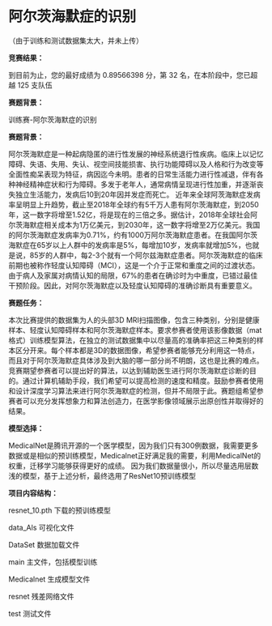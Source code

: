 # 阿尔茨海默症的识别

（由于训练和测试数据集太大，并未上传）

**竞赛结果：**

到目前为止，您的最好成绩为 0.89566398 分，第 32 名，在本阶段中，您已超越 125 支队伍

**赛题背景：**

训练赛-阿尔茨海默症的识别

**赛题背景：**

阿尔茨海默症是一种起病隐匿的进行性发展的神经系统退行性疾病。临床上以记忆障碍、失语、失用、失认、视空间技能损害、执行功能障碍以及人格和行为改变等全面性痴呆表现为特征，病因迄今未明。患者的日常生活能力进行性减退，伴有各种神经精神症状和行为障碍。多发于老年人，通常病情呈现进行性加重，并逐渐丧失独立生活能力，发病后10到20年因并发症而死亡。
近年来全球阿茨海默症发病率呈明显上升趋势，截止至2018年全球约有5千万人患有阿尔茨海默症，到2050年，这一数字将增至1.52亿，将是现在的三倍之多。据估计，2018年全球社会阿尔茨海默症相关成本为1万亿美元，到2030年，这一数字将增至2万亿美元。我国的阿尔茨海默症发病率为0.71%，约有1000万阿尔茨海默症患者。在我国阿尔茨海默症在65岁以上人群中的发病率是5%，每增加10岁，发病率就增加5%，也就是说，85岁的人群中，每2-3个就有一个阿尔兹海默症患者。阿尔茨海默症的临床前期也被称作轻度认知障碍（MCI），这是一个介于正常和重度之间的过渡状态。由于病人及家属对病情认知的局限，67%的患者在确诊时为中重度，已错过最佳干预阶段。因此，对阿尔茨海默症以及轻度认知障碍的准确诊断具有重要意义。

**赛题任务：**

本次比赛提供的数据集为人的头部3D MRI扫描图像，包含三种类别，分别是健康样本、轻度认知障碍样本和阿尔茨海默症样本。要求参赛者使用该影像数据（mat格式）训练模型算法，在独立的测试数据集中以尽量高的准确率把这三种类别的样本区分开来。每个样本都是3D的数据图像，希望参赛者能够充分利用这一特点，而且对于阿尔茨海默症具体涉及到大脑的哪一部分尚不明朗，这也是比赛的难点。竞赛期望参赛者可以提出好的算法，以达到辅助医生进行阿尔茨海默症诊断的目的。通过计算机辅助手段，我们希望可以提高检测的速度和精度。鼓励参赛者使用和设计深度学习算法来进行阿尔茨海默症的检测，但并不局限于此。赛题组希望参赛者可以充分发挥想象力和算法创造力，在医学影像领域展示出原创性并取得好的结果。
    
**模型选择：**

MedicalNet是腾讯开源的一个医学模型，因为我们只有300例数据，我需要更多数据或是相似的预训练模型，Medicalnet正好满足我的需要，利用MedicalNet的权重，迁移学习能够获得更好的成绩。 因为我们数据量很小，所以尽量选用层数浅的模型，基于上述分析，最终选用了ResNet10预训练模型

**项目内容结构：**

resnet_10.pth 下载的预训练模型

data_Als  可视化文件

DataSet  数据加载文件

main 主文件，包括模型训练

Medicalnet 生成模型文件

resnet  残差网络文件

test  测试文件
